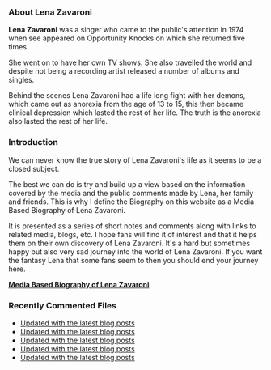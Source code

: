 ### About Lena Zavaroni

<p><strong>Lena Zavaroni</strong> was a singer who came to the public's attention in 1974 when see appeared on Opportunity Knocks on which she returned five times.</p>

<p>She went on to have her own TV shows. She also travelled the world and despite not being a recording artist released a number of albums and singles.</p>

<p>Behind the scenes Lena Zavaroni had a life long fight with her demons, which came out as anorexia from the age of 13 to 15, this then became clinical depression which lasted the rest of her life. The truth is the anorexia also lasted the rest of her life.</p>

### Introduction

<p>We can never know the true story of Lena Zavaroni's life as it seems to be a closed subject.</p>

<p>The best we can do is try and build up a view based on the information covered by the media and the public comments made by Lena, her family and friends. This is why I define the Biography on this website as a Media Based Biography of Lena Zavaroni.</p>

<p>It is presented as a series of short notes and comments along with links to related media, blogs, etc. I hope fans will find it of interest and that it helps them on their own discovery of Lena Zavaroni. It's a hard but sometimes happy but also very sad journey into the world of Lena Zavaroni. If you want the fantasy Lena that some fans seem to then you should end your journey here.</p>

<a href="https://fanzoflenazavaroni.github.io/biography/lena-zavaroni/"><strong>Media Based Biography of Lena Zavaroni</strong></a>

### Recently Commented Files

<!-- BLOG-POST-LIST:START -->
- [Updated with the latest blog posts](https://github.com/FanzOfLenaZavaroni/fanzoflenazavaroni.github.io/commit/4ceab902b03357846bb2547c75153e14c98480b6)
- [Updated with the latest blog posts](https://github.com/FanzOfLenaZavaroni/fanzoflenazavaroni.github.io/commit/bceb3fcd0842188b7ae790bb61acefdafbeb6267)
- [Updated with the latest blog posts](https://github.com/FanzOfLenaZavaroni/fanzoflenazavaroni.github.io/commit/51c7afe7b53d141d95c8fc79c177613c8a9f1897)
- [Updated with the latest blog posts](https://github.com/FanzOfLenaZavaroni/fanzoflenazavaroni.github.io/commit/897c4cf6bd7a4da0549ea94f257176c10bd07d6e)
- [Updated with the latest blog posts](https://github.com/FanzOfLenaZavaroni/fanzoflenazavaroni.github.io/commit/e05d2c051c7aad53a80ab551f1b853f7809ccd73)
<!-- BLOG-POST-LIST:END -->
